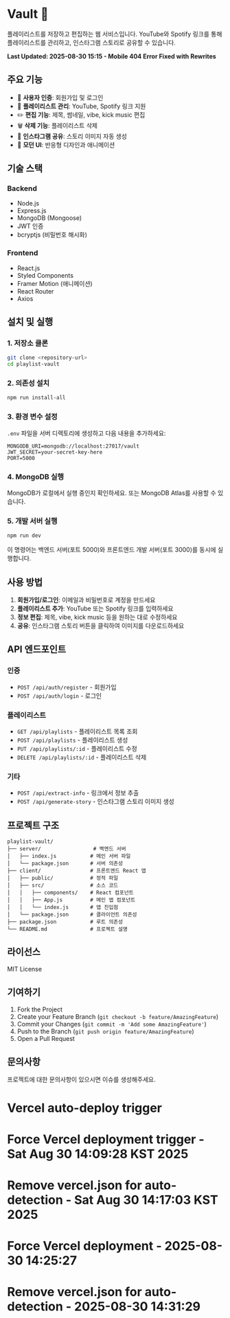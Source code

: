 # Vault 🎵

플레이리스트를 저장하고 편집하는 웹 서비스입니다. YouTube와 Spotify 링크를 통해 플레이리스트를 관리하고, 인스타그램 스토리로 공유할 수 있습니다.

**Last Updated: 2025-08-30 15:15 - Mobile 404 Error Fixed with Rewrites**

## 주요 기능

- 🔐 **사용자 인증**: 회원가입 및 로그인
- 🎵 **플레이리스트 관리**: YouTube, Spotify 링크 지원
- ✏️ **편집 기능**: 제목, 썸네일, vibe, kick music 편집
- 🗑️ **삭제 기능**: 플레이리스트 삭제
- 📱 **인스타그램 공유**: 스토리 이미지 자동 생성
- 🎨 **모던 UI**: 반응형 디자인과 애니메이션

## 기술 스택

### Backend
- Node.js
- Express.js
- MongoDB (Mongoose)
- JWT 인증
- bcryptjs (비밀번호 해시화)

### Frontend
- React.js
- Styled Components
- Framer Motion (애니메이션)
- React Router
- Axios

## 설치 및 실행

### 1. 저장소 클론
```bash
git clone <repository-url>
cd playlist-vault
```

### 2. 의존성 설치
```bash
npm run install-all
```

### 3. 환경 변수 설정
`.env` 파일을 서버 디렉토리에 생성하고 다음 내용을 추가하세요:

```env
MONGODB_URI=mongodb://localhost:27017/vault
JWT_SECRET=your-secret-key-here
PORT=5000
```

### 4. MongoDB 실행
MongoDB가 로컬에서 실행 중인지 확인하세요. 또는 MongoDB Atlas를 사용할 수 있습니다.

### 5. 개발 서버 실행
```bash
npm run dev
```

이 명령어는 백엔드 서버(포트 5000)와 프론트엔드 개발 서버(포트 3000)를 동시에 실행합니다.

## 사용 방법

1. **회원가입/로그인**: 이메일과 비밀번호로 계정을 만드세요
2. **플레이리스트 추가**: YouTube 또는 Spotify 링크를 입력하세요
3. **정보 편집**: 제목, vibe, kick music 등을 원하는 대로 수정하세요
4. **공유**: 인스타그램 스토리 버튼을 클릭하여 이미지를 다운로드하세요

## API 엔드포인트

### 인증
- `POST /api/auth/register` - 회원가입
- `POST /api/auth/login` - 로그인

### 플레이리스트
- `GET /api/playlists` - 플레이리스트 목록 조회
- `POST /api/playlists` - 플레이리스트 생성
- `PUT /api/playlists/:id` - 플레이리스트 수정
- `DELETE /api/playlists/:id` - 플레이리스트 삭제

### 기타
- `POST /api/extract-info` - 링크에서 정보 추출
- `POST /api/generate-story` - 인스타그램 스토리 이미지 생성

## 프로젝트 구조

```
playlist-vault/
├── server/                 # 백엔드 서버
│   ├── index.js           # 메인 서버 파일
│   └── package.json       # 서버 의존성
├── client/                # 프론트엔드 React 앱
│   ├── public/            # 정적 파일
│   ├── src/               # 소스 코드
│   │   ├── components/    # React 컴포넌트
│   │   ├── App.js         # 메인 앱 컴포넌트
│   │   └── index.js       # 앱 진입점
│   └── package.json       # 클라이언트 의존성
├── package.json           # 루트 의존성
└── README.md              # 프로젝트 설명
```

## 라이선스

MIT License

## 기여하기

1. Fork the Project
2. Create your Feature Branch (`git checkout -b feature/AmazingFeature`)
3. Commit your Changes (`git commit -m 'Add some AmazingFeature'`)
4. Push to the Branch (`git push origin feature/AmazingFeature`)
5. Open a Pull Request

## 문의사항

프로젝트에 대한 문의사항이 있으시면 이슈를 생성해주세요.

# Vercel auto-deploy trigger
# Force Vercel deployment trigger - Sat Aug 30 14:09:28 KST 2025
# Remove vercel.json for auto-detection - Sat Aug 30 14:17:03 KST 2025
# Force Vercel deployment - 2025-08-30 14:25:27
# Remove vercel.json for auto-detection - 2025-08-30 14:31:29

